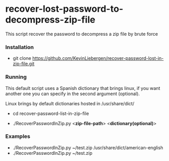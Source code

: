 # recover-lost-password-to-decompress-zip-file

This script recover the password to decompress a zip file by brute force

### Installation
- git clone https://github.com/KevinLiebergen/recover-password-lost-in-zip-file.git


### Running
This default script uses a Spanish dictionary that brings linux, if you want another one you can specify in the second argument (optional).

Linux brings by default dictionaries hosted in /usr/share/dict/

-  cd recover-password-list-in-zip-file

-  ./RecoverPasswordInZip.py <__zip-file-path__> <__dictionary(optional)__>

### Examples
  
-  ./RecoverPasswordInZip.py ~/test.zip /usr/share/dict/american-english
-  ./RecoverPasswordInZip.py ~/test.zip
